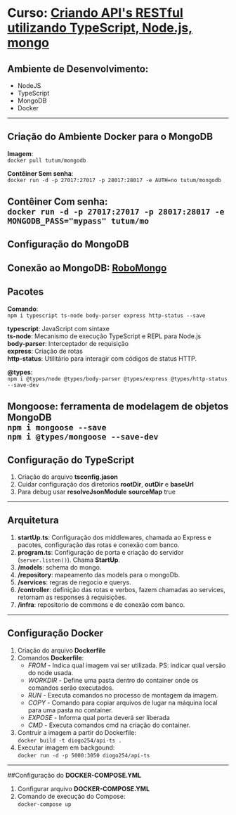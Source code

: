# **Curso**: [Criando API's RESTful utilizando TypeScript, Node.js, mongo](https://www.udemy.com/course/criando-apis-restful-utilizando-typescript-node-e-mongodb/)

## Ambiente de Desenvolvimento:

* NodeJS
* TypeScript
* MongoDB
* Docker
------------------------------
## Criação do Ambiente Docker para o MongoDB
**Imagem**:  
 ```docker pull tutum/mongodb```

**Contêiner Sem senha**:  
```docker run -d -p 27017:27017 -p 28017:28017 -e AUTH=no tutum/mongodb```

**Contêiner Com senha**:  
```docker run -d -p 27017:27017 -p 28017:28017 -e MONGODB_PASS="mypass" tutum/mo```
------------------------------
## Configuração do MongoDB
**Conexão ao MongoDB**: [RoboMongo](https://robomongo.org/download)
------------------------------
## Pacotes
**Comando**:  
```npm i typescript ts-node body-parser express http-status --save```

**typescript**: JavaScript com sintaxe  
**ts-node**: Mecanismo de execução TypeScript e REPL para Node.js  
**body-parser**: Interceptador de requisição  
**express**: Criação de rotas  
**http-status**: Utilitário para interagir com códigos de status HTTP.

**@types**:  
```npm i @types/node @types/body-parser @types/express @types/http-status --save-dev```

**Mongoose**: ferramenta de modelagem de objetos MongoDB  
```npm i mongoose --save```  
```npm i @types/mongoose --save-dev```  
------------------------------
## Configuração do **TypeScript**
1. Criação do arquivo **tsconfig.jason**
2. Cuidar configuração dos diretorios **rootDir**, **outDir** e **baseUrl**
3. Para debug usar **resolveJsonModule** **sourceMap** true
------------------------------
## Arquitetura
1. **startUp.ts**: Configuração dos middlewares, chamada ao Express e pacotes, configuração das rotas e conexão com banco.
2. **program.ts**: Configuração de porta e criação do servidor (```server.listen()```). Chama **StartUp**.
3. **/models**: schema do mongo.
4. **/repository**: mapeamento das models para o mongoDb.
5. **/services**: regras de negocio e querys.
6. **/controller**: definição das rotas e verbos, fazem chamadas ao services, retornam as responses à requisições.
7. **/infra**: repositorio de commons e de conexão com banco.
------------------------------
## Configuração Docker
1. Criação do arquivo **Dockerfile**
2. Comandos **Dockerfile**:
   * *FROM* - Indica qual imagem vai ser utilizada. PS: indicar qual versão do node usada.
   * *WORKDIR* - Define uma pasta dentro do container onde os comandos serão executados.
   * *RUN* - Executa comandos no processo de montagem da imagem.
   * *COPY* - Comando para copiar arquivos de lugar na máquina local para uma pasta no container.
   * *EXPOSE* - Informa qual porta deverá ser liberada
   * *CMD* - Executa comandos cmd na criação do container.
3. Contruir a imagem a partir do Dockerfile:   
```docker build -t diogo254/api-ts .```
4. Executar imagem em backgound:   
```docker run -d -p 5000:3050 diogo254/api-ts```
------------------------------
##Configuração do **DOCKER-COMPOSE.YML**   
1. Configurar arquivo **DOCKER-COMPOSE.YML**   
2. Comando de execução do Compose:   
```docker-compose up```